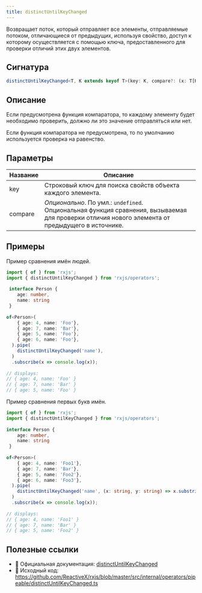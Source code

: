 ```yaml
---
title: distinctUntilKeyChanged
---
```


Возвращает поток, который отправляет все элементы, отправляемые потоком, отличающиеся от предыдущих, используя свойство, доступ к которому осуществляется с помощью ключа, предоставленного для проверки отличий этих двух элементов.

## Сигнатура

```typescript
distinctUntilKeyChanged<T, K extends keyof T>(key: K, compare?: (x: T[K], y: T[K]) => boolean): MonoTypeOperatorFunction<T>distinctUntilKeyChanged<T, K extends keyof T>(key: K, compare?: (x: T[K], y: T[K]) => boolean): MonoTypeOperatorFunction<T>
```

## Описание

Если предусмотрена функция компаратора, то каждому элементу будет необходимо проверить, должно ли это значение отправляться или нет.

Если функция компаратора не предусмотрена, то по умолчанию используется проверка на равенство.

## Параметры

| Название | Описание |
|-|-|
| key | Строковый ключ для поиска свойств объекта каждого элемента. |
| compare | *Опционально*. По умл.: `undefined`.<br> Опциональная функция сравнения, вызываемая для проверки отличия нового элемента от предыдущего в источнике. |

## Примеры

Пример сравнения имён людей.

```typescript
import { of } from 'rxjs';
import { distinctUntilKeyChanged } from 'rxjs/operators';
 
 interface Person {
    age: number,
    name: string
 }
 
of<Person>(
    { age: 4, name: 'Foo'},
    { age: 7, name: 'Bar'},
    { age: 5, name: 'Foo'},
    { age: 6, name: 'Foo'},
  ).pipe(
    distinctUntilKeyChanged('name'),
  )
  .subscribe(x => console.log(x));
 
// displays:
// { age: 4, name: 'Foo' }
// { age: 7, name: 'Bar' }
// { age: 5, name: 'Foo' }
```

Пример сравнения первых букв имён.

```typescript
import { of } from 'rxjs';
import { distinctUntilKeyChanged } from 'rxjs/operators';
 
interface Person {
    age: number,
    name: string
 }
 
of<Person>(
    { age: 4, name: 'Foo1'},
    { age: 7, name: 'Bar'},
    { age: 5, name: 'Foo2'},
    { age: 6, name: 'Foo3'},
  ).pipe(
    distinctUntilKeyChanged('name', (x: string, y: string) => x.substring(0, 3) === y.substring(0, 3)),
  )
  .subscribe(x => console.log(x));
 
// displays:
// { age: 4, name: 'Foo1' }
// { age: 7, name: 'Bar' }
// { age: 5, name: 'Foo2' }
```

## Полезные ссылки

- 📰 Официальная документация: [distinctUntilKeyChanged](https://rxjs.dev/api/operators/distinctUntilKeyChanged)
- 📁 Исходный код: https://github.com/ReactiveX/rxjs/blob/master/src/internal/operators/pipeable/distinctUntilKeyChanged.ts
